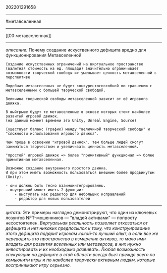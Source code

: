 202201291658
***
#метавселенная
***
[[00 метавселенная]]
***
*описание:*
Почему создание искуственного дефицита вредно для функционирования Метавселенной
```
Создание искусственных ограничений на виртуальное пространство (валютная стоимость на ед. площади) значительно ограничивает возможности творческой свободы => уменьшает ценность метавселенной в перспективе

Подобная метавселенная не будет конкурентоспособной по сравнению с метавселенными с большей творческой свободой. 
```
```
Величина творческой свободы метавселенной зависит от её игрового движка.

В выйгрыше будут те метавселенные в основе которых стоит наиболее развитый игровой движок.
(на данный момент времени это Unity, Unreal Engine, Source)

Существует баланс (график) между "величиной творческой свободы" и "сложности использования игрового движка".

Чем проще в освоении "игровой движок", тем больше людей смогут заниматься творчеством и увеличивать ценность метавселенной.

"простой" игровой движок => более "примитивный" функционал => более примитивная метавселенная.
```

```
Возможно создание внутреннего простого движка. 
И при этом иметь возможность пользоваться внешним более продвинутым (Unity).

- они должны быть тесно взаимоинтегрированны.
- внутренний может иметь 2 функции:
	- выступать как редактор для небольших исправлений
	- редактор для новых пользователей
```
***
*цитата:*
Эти примеры наглядно демонстрируют, что один из ключевых лозунгов NFT-мошенников — “владей активами” — попросту несостоятелен. *Виртуальная реальность позволяет отказаться от дефицита и нет никаких предпосылок к тому, что конструирование этого дефицита подарит игрокам какой-то лучший опыт, а если все же переводить это пространство в измерение активов, то мало ими владеть для развития вселенных или метаверсов, в них нужно инвестировать и их необходимо развивать. Любая возможность спекуляции на дефиците в этой области всегда бьет прежде всего по комьюнити игры и по наиболее творчески активным людям, которые воспринимают игру серьезно.*